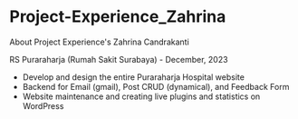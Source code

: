 # Project-Experience_Zahrina
About Project Experience's Zahrina Candrakanti



RS Puraraharja (Rumah Sakit Surabaya) - December, 2023<ul>
<li>Develop and design the entire Puraraharja Hospital website</li>
<li>Backend for Email (gmail), Post CRUD (dynamical), and Feedback Form</li>
<li>Website maintenance and creating live plugins and statistics on WordPress</li></ul>
